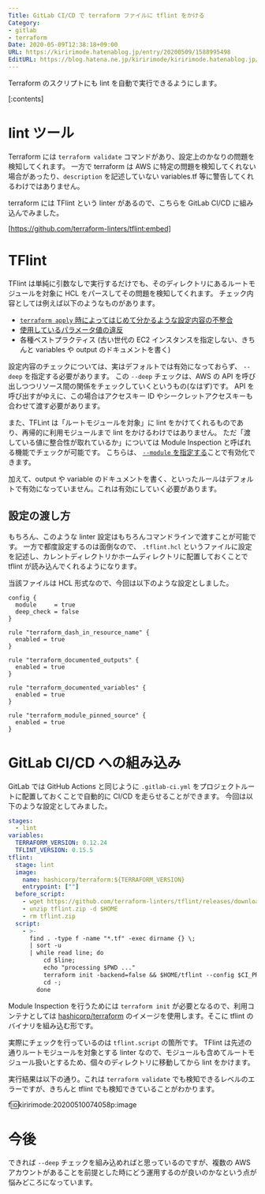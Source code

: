 ```yaml
---
Title: GitLab CI/CD で terraform ファイルに tflint をかける
Category:
- gitlab
- terraform
Date: 2020-05-09T12:38:18+09:00
URL: https://kiririmode.hatenablog.jp/entry/20200509/1588995498
EditURL: https://blog.hatena.ne.jp/kiririmode/kiririmode.hatenablog.jp/atom/entry/26006613564395291
---
```


Terraform のスクリプトにも lint を自動で実行できるようにします。

[:contents]

# lint ツール

Terraform には `terraform validate` コマンドがあり、設定上のかなりの問題を検知してくれます。
一方で terraform は AWS に特定の問題を検知してくれない場合があったり、`description` を記述していない variables.tf 等に警告してくれるわけではありません。

terraform には TFlint という linter があるので、こちらを GitLab CI/CD に組み込んでみました。

[https://github.com/terraform-linters/tflint:embed]

# TFlint

TFlint は単純に引数なしで実行するだけでも、そのディレクトリにあるルートモジュールを対象に HCL をパースしてその問題を検知してくれます。
チェック内容としては例えば以下のようなものがあります。

- [`terraform apply` 時によってはじめて分かるような設定内容の不整合](https://github.com/terraform-linters/tflint/tree/283037d25804adfd3032e3857121d8e0cd6e98d3/docs/rules#possible-errors)
- [使用しているパラメータ値の違反](https://github.com/terraform-linters/tflint/tree/283037d25804adfd3032e3857121d8e0cd6e98d3/rules/awsrules/models)
- 各種ベストプラクティス (古い世代の EC2 インスタンスを指定しない、きちんと variables や output のドキュメントを書く)

設定内容のチェックについては、実はデフォルトでは有効になっておらず、 `--deep` を指定する必要があります。
この `--deep` チェックは、AWS の API を呼び出しつつリソース間の関係をチェックしていくというもの(なはず)です。
API を呼び出すがゆえに、この場合はアクセスキー ID やシークレットアクセスキーも合わせて渡す必要があります。

また、TFLint は「ルートモジュールを対象」に lint をかけてくれるものであり、再帰的に利用モジュールまで lint をかけるわけではありません。
ただ「渡している値に整合性が取れているか」については Module Inspection と呼ばれる機能でチェックが可能です。
こちらは、 [`--module` を指定する](https://github.com/terraform-linters/tflint/blob/283037d25804adfd3032e3857121d8e0cd6e98d3/docs/guides/advanced.md#module-inspection)ことで有効化できます。

加えて、output や variable のドキュメントを書く、といったルールはデフォルトで有効になっていません。これは有効にしていく必要があります。

## 設定の渡し方

もちろん、このような linter 設定はもちろんコマンドラインで渡すことが可能です。
一方で都度設定するのは面倒なので、 `.tflint.hcl` というファイルに設定を記述し、カレントディレクトリかホームディレクトリに配置しておくことで
tflint が読み込んでくれるようになります。

当該ファイルは HCL 形式なので、今回は以下のような設定としました。

```hcl
config {
  module     = true
  deep_check = false
}

rule "terraform_dash_in_resource_name" {
  enabled = true
}

rule "terraform_documented_outputs" {
  enabled = true
}

rule "terraform_documented_variables" {
  enabled = true
}

rule "terraform_module_pinned_source" {
  enabled = true
}
```

# GitLab CI/CD への組み込み

GitLab では GitHub Actions と同じように `.gitlab-ci.yml` をプロジェクトルートに配置しておくことで自動的に CI/CD を走らせることができます。
今回は以下のような設定としてみました。

```yaml
stages:
  - lint
variables:
  TERRAFORM_VERSION: 0.12.24
  TFLINT_VERSION: 0.15.5
tflint:
  stage: lint
  image:
    name: hashicorp/terraform:${TERRAFORM_VERSION}
    entrypoint: [""]
  before_script:
    - wget https://github.com/terraform-linters/tflint/releases/download/v${TFLINT_VERSION}/tflint_linux_amd64.zip -O tflint.zip
    - unzip tflint.zip -d $HOME
    - rm tflint.zip
  script:
    - >-
      find . -type f -name "*.tf" -exec dirname {} \;
      | sort -u
      | while read line; do
          cd $line;
          echo "processing $PWD ..."
          terraform init -backend=false && $HOME/tflint --config $CI_PROJECT_DIR/.tflint.hcl;
          cd -;
        done
```

Module Inspection を行うためには `terraform init` が必要となるので、利用コンテナとしては [hashicorp/terraform](https://hub.docker.com/r/hashicorp/terraform/) のイメージを使用します。そこに tflint のバイナリを組み込む形です。

実際にチェックを行っているのは `tflint.script` の箇所です。
TFlint は先述の通りルートモジュールを対象とする linter なので、モジュールも含めてルートモジュール扱いとするため、個々のディレクトリに移動してから lint をかけます。

実行結果は以下の通り。これは `terraform validate` でも検知できるレベルのエラーですが、きちんと tflint でも検知できていることがわかります。

f:id:kiririmode:20200510074058p:image

# 今後

できれば `--deep` チェックを組み込めればと思っているのですが、複数の AWS アカウントがあることを前提とした時にどう運用するのが良いのかなという点が悩みどころになっています。
